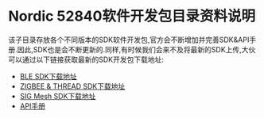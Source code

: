 # Nordic 52840软件开发包目录资料说明

  该子目录存放各个不同版本的SDK软件开发包,官方会不断增加并完善SDK&API手册.因此,SDK也是会不断更新的.同样,有时候我们会来不及将最新的SDK上传,大伙可以通过以下链接获取最新的SDK开发包下载地址:
  - [BLE SDK下载地址](https://www.nordicsemi.com/eng/nordic/Products/nRF52840/nRF5-SDK-zip/59021)
  - [ZIGBEE & THREAD SDK下载地址](https://www.nordicsemi.com/eng/nordic/Products/nRF52840/nRF5-SDK-for-Thread-and-Zigbee/67604)
  - [SIG Mesh SDK下载地址](https://www.nordicsemi.com/eng/nordic/Products/nRF5-SDK-for-Mesh/nRF5-SDK-for-Mesh/62377)
  - [API手册](http://developer.nordicsemi.com/nRF5_SDK/)
